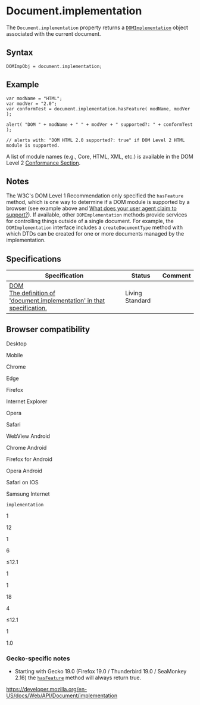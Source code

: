 # Document.implementation

The `Document.implementation` property returns a [`DOMImplementation`](../domimplementation) object associated with the current document.

## Syntax

    DOMImpObj = document.implementation;

## Example

    var modName = "HTML";
    var modVer = "2.0";
    var conformTest = document.implementation.hasFeature( modName, modVer );

    alert( "DOM " + modName + " " + modVer + " supported?: " + conformTest );

    // alerts with: "DOM HTML 2.0 supported?: true" if DOM Level 2 HTML module is supported.

A list of module names (e.g., Core, HTML, XML, etc.) is available in the DOM Level 2 [Conformance Section](https://www.w3.org/TR/DOM-Level-2-Core/introduction.html#ID-Conformance-h2).

## Notes

The W3C's DOM Level 1 Recommendation only specified the `hasFeature` method, which is one way to determine if a DOM module is supported by a browser (see example above and [What does your user agent claim to support?](https://www.w3.org/2003/02/06-dom-support.html)). If available, other `DOMImplementation` methods provide services for controlling things outside of a single document. For example, the `DOMImplementation` interface includes a `createDocumentType` method with which DTDs can be created for one or more documents managed by the implementation.

## Specifications

<table><thead><tr class="header"><th>Specification</th><th>Status</th><th>Comment</th></tr></thead><tbody><tr class="odd"><td><a href="https://dom.spec.whatwg.org/#dom-document-implementation">DOM<br />
<span class="small">The definition of 'document.implementation' in that specification.</span></a></td><td><span class="spec-living">Living Standard</span></td><td></td></tr></tbody></table>

## Browser compatibility

Desktop

Mobile

Chrome

Edge

Firefox

Internet Explorer

Opera

Safari

WebView Android

Chrome Android

Firefox for Android

Opera Android

Safari on IOS

Samsung Internet

`implementation`

1

12

1

6

≤12.1

1

1

18

4

≤12.1

1

1.0

### Gecko-specific notes

- Starting with Gecko 19.0 (Firefox 19.0 / Thunderbird 19.0 / SeaMonkey 2.16) the [`hasFeature`](../domimplementation/hasfeature) method will always return true.

<a href="https://developer.mozilla.org/en-US/docs/Web/API/Document/implementation" class="_attribution-link">https://developer.mozilla.org/en-US/docs/Web/API/Document/implementation</a>
